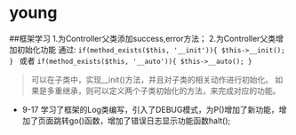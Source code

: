 # young
##框架学习
1.为Controller父类添加success,error方法；
2.为Controller父类增加初始化功能
    通过:
    ```if(method_exists($this, '__init')){
        $this->__init();
    }
    ```
    或者
    ```
    if(method_exists($this, '__auto')){
        $this->__auto();
    }
    ```
> 可以在子类中，实现__init()方法，并且对子类的相关动作进行初始化。
  如果是多重继承，则可以定义两个子类初始化的方法，来完成对应的功能。
* 9-17 学习了框架的Log类编写，引入了DEBUG模式，为P()增加了新功能，增加了页面跳转go()函数，增加了错误日志显示功能函数halt();